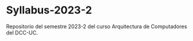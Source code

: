 # Syllabus-2023-2
Repositorio del semestre 2023-2 del curso Arquitectura de Computadores del DCC-UC.
